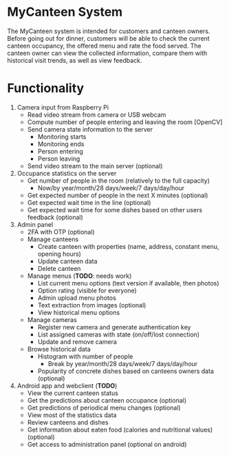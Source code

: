 # **MyCanteen** System

The MyCanteen system is intended for customers and canteen owners. Before going out for dinner, customers will be able to check the current canteen occupancy, the offered menu and rate the food served. The canteen owner can view the collected information, compare them with historical visit trends, as well as view feedback.

# Functionality

1. Camera input from Raspberry Pi
    * Read video stream from camera or USB webcam
    * Compute number of people entering and leaving the room [OpenCV]
    * Send camera state information to the server
        * Monitoring starts
        * Monitoring ends
        * Person entering
        * Person leaving
    * Send video stream to the main server (optional)
2. Occupance statistics on the server
    * Get number of people in the room (relatively to the full capacity)
        * Now/by year/month/28 days/week/7 days/day/hour
    * Get expected number of people in the next X minutes (optional)
    * Get expected wait time in the line (optional)
    * Get expected wait time for some dishes based on other users feedback (optional)
3. Admin panel
    * 2FA with OTP (optional)
    * Manage canteens
        * Create canteen with properties (name, address, constant menu, opening hours)
        * Update canteen data
        * Delete canteen
    * Manage menus (**TODO**: needs work)
        * List current menu options (text version if available, then photos)
        * Option rating (visible for everyone)
        * Admin upload menu photos
        * Text extraction from images (optional)
        * View historical menu options
    * Manage cameras
        * Register new camera and generate authentication key
        * List assigned cameras with state (on/off/lost connection)
        * Update and remove camera
    * Browse historical data
        * Histogram with number of people
            * Break by year/month/28 days/week/7 days/day/hour
        * Popularity of concrete dishes based on canteens owners data (optional)
4. Android app and webclient (**TODO**)
    * View the current canteen status
    * Get the predictions about canteen occupance (optional)
    * Get predictions of periodical menu changes (optional)
    * View most of the statistics data
    * Review canteens and dishes
    * Get information about eaten food (calories and nutritional values) (optional)
    * Get access to administration panel (optional on android)
    
